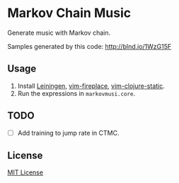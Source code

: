 # Markov Chain Music

Generate music with Markov chain.

Samples generated by this code: http://blnd.io/1WzG15F

## Usage

1. Install [Leiningen](http://leiningen.org/), [vim-fireplace](https://github.com/tpope/vim-fireplace), [vim-clojure-static](https://github.com/guns/vim-clojure-static).
1. Run the expressions in `markovmusi.core`.

## TODO

* [ ] Add training to jump rate in CTMC.

## License

[MIT License](http://pm5.mit-license.org)
